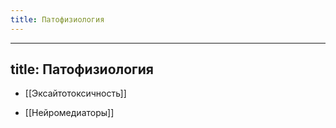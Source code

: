 ```yaml
---
title: Патофизиология
---
```


- ---
title: Патофизиология
---

- [[Эксайтотоксичность]]

- [[Нейромедиаторы]]
